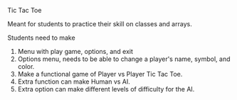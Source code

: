 Tic Tac Toe

Meant for students to practice their skill on classes and arrays.

Students need to make
1. Menu with play game, options, and exit
2. Options menu, needs to be able to change a player's name, symbol, and color.
3. Make a functional game of Player vs Player Tic Tac Toe.
4. Extra function can make Human vs AI.
5. Extra option can make different levels of difficulty for the AI.

